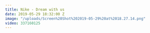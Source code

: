 ```yaml
---
title: Nike - Dream with us
date: 2019-05-29 18:32:00 Z
image: "/uploads/Screen%20Shot%202019-05-29%20at%2018.27.14.png"
video: 337160125
---
```


